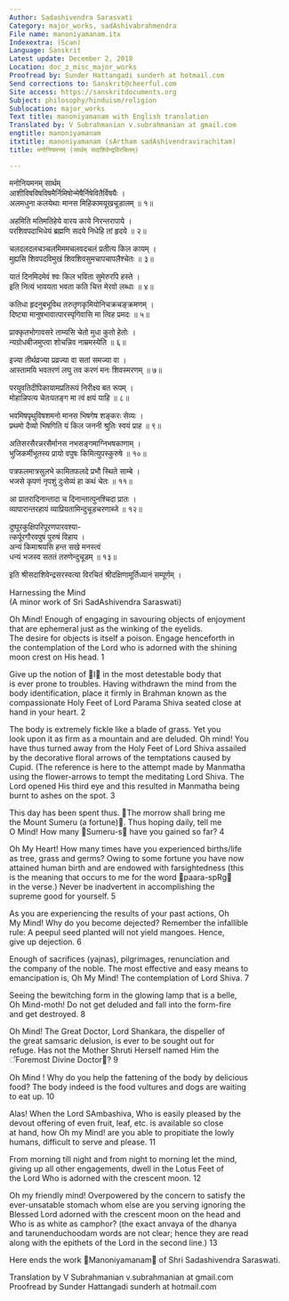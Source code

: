 ```yaml
---
Author: Sadashivendra Sarasvati
Category: major_works, sadAshivabrahmendra
File name: manoniyamanam.itx
Indexextra: (Scan)
Language: Sanskrit
Latest update: December 2, 2018
Location: doc_z_misc_major_works
Proofread by: Sunder Hattangadi sunderh at hotmail.com
Send corrections to: Sanskrit@cheerful.com
Site access: https://sanskritdocuments.org
Subject: philosophy/hinduism/religion
Sublocation: major_works
Text title: manoniyamanam with English translation
Translated by: V Subrahmanian v.subrahmanian at gmail.com
engtitle: manoniyamanam
itxtitle: manoniyamanam (sArtham sadAshivendravirachitam)
title: मनोनियमनम् (सार्थम् सदाशिवेन्द्रविरचितम्)

---
```

  
 मनोनियमनम् सार्थम्   
आशीविषविषविषमैर्निमिषोन्मेषैर्निषेवितैर्विषयैः ।  
अलमधुना कलयेथाः मानस मिहिकामयूखचूडालम् ॥ १॥  
  
अहमिति मतिमतिहेये वारय काये निरन्तरापाये ।  
परशिवपदाभिधेयं ब्रह्मणि सदये निधेहि तां हृदये ॥ २॥  
  
चलदलदलचञ्चलमिममचलवदचलं प्रतीत्य किल कायम् ।  
मुह्यसि शिवपदविमुखं शिवशिवसुमचापचापलैश्चेतः ॥ ३॥  
  
यातं दिनमिदमेवं श्वः किल भविता सुमेरुरपि हस्ते ।  
इति नित्यं भावयता भवता कति चित्त मेरवो लब्धाः ॥ ४॥  
  
कतिधा हृदनुबभूविथ तरुतृणकृमियोनिचक्रचङ्क्रमणम् ।  
दिष्ट्या मानुषभावात्पारस्पृगिवासि मा त्विह प्रमदः ॥ ५॥  
  
प्राक्कृतभोगावसरे ताम्यसि चेतो मुधा कुतो हेतोः ।  
न्यग्रोधबीजमुप्त्वा शोचन्निव नाम्रमस्येति ॥ ६॥  
  
इज्या तीर्थव्रज्या प्रव्रज्या वा सतां समज्या वा ।  
आस्तामयि भवतरणं लघु तव करणं मनः शिवस्मरणम् ॥ ७॥  
  
परयुवतिदीपिकायामप्रतिरूपं निरीक्ष्य बत रूपम् ।  
मोहान्निपत्य चेतःपतङ्ग मा त्वं क्षयं याहि ॥ ८॥  
  
भवमिषपृथुविषशमनो मानस भिषगेष शङ्करः सेव्यः ।  
प्रथमो दैव्यो भिषगिति यं किल जननी श्रुतिः स्वयं प्राह ॥ ९॥  
  
अतिसरसैरन्नरसैर्मानस नभसङ्गमाग्निभषकाणाम् ।  
भुजिकर्मीभूतस्य प्रायो वपुषः किमित्युपस्कुरुषे ॥ १०॥  
  
पत्रफलमात्रसुलभे कामितफलदे प्रभौ स्थिते साम्बे ।  
भजसे कृपणं नृपशुं दुःसेव्यं हा कथं चेतः ॥ ११॥  
  
आ प्रातरादिनान्तादा च दिनान्तात्पुनश्चिदा प्रातः ।  
व्यापारान्तरहायं व्याप्रियतामिन्दुचूडचरणाब्जे ॥ १२॥  
  
दुष्पूरकुक्षिपरिपूरणपारवश्या-  
त्कर्पूरगौरवपुषं पुरुषं विहाय ।  
अन्यं किमाश्रयसि हन्त सखे मनस्त्वं  
धन्यं भजस्व सततं तरुणेन्दुचूडम् ॥ १३॥  
  
इति श्रीसदाशिवेन्द्रसरस्वत्या विरचितं श्रीदक्षिणामूर्तिध्यानं सम्पूर्णम् ।  
  
Harnessing the Mind  
(A minor work of Sri SadAshivendra Saraswati)  
  
Oh Mind! Enough of engaging in savouring  objects of enjoyment  
that are ephemeral just as the winking of the eyelids.  
The desire for objects is itself a poison. Engage henceforth in  
the contemplation of the Lord who is adorned with the shining  
moon crest on His head. 1  
  
Give up the notion of ᳚I᳚ in the most detestable body that  
is ever prone to troubles.  Having withdrawn the mind from the  
body identification, place it firmly in Brahman known as the  
compassionate Holy Feet of Lord Parama Shiva seated close at  
hand in your heart. 2  
  
The body is extremely fickle like a blade of grass.  Yet you  
look upon it as firm as a mountain and are deluded. Oh mind! You  
have thus turned away from the Holy Feet of Lord Shiva assailed  
by the decorative floral arrows of the temptations caused by  
Cupid. (The reference is here to the attempt made by Manmatha  
using the flower-arrows to tempt the meditating Lord Shiva. The  
Lord opened His third eye and this resulted in Manmatha being  
burnt to ashes on the spot. 3  
  
This day has been spent thus. ᳚The morrow shall bring me  
the Mount Sumeru (a fortune)᳚. Thus hoping daily, tell me  
O Mind! How many ᳚Sumeru-s᳚ have you gained so far? 4  
  
Oh My Heart! How many times have you experienced births/life  
as tree, grass and germs? Owing to some fortune you have now  
attained human birth and are endowed with farsightedness (this  
is the meaning that occurs to me for the word ᳚paara-spRg᳚  
in the verse.) Never be inadvertent in accomplishing the  
supreme good for yourself. 5  
  
As you are experiencing the results of your past actions, Oh  
My Mind! Why do you become dejected? Remember the infallible  
rule: A peepul seed planted will not yield mangoes.  Hence,  
give up dejection. 6  
  
Enough of sacrifices (yajnas), pilgrimages, renunciation and  
the company of the noble.  The most effective and easy means to  
emancipation is, Oh My Mind! The contemplation of Lord Shiva.  7  
  
Seeing the bewitching form in the glowing lamp that is a belle,  
Oh Mind-moth! Do not get deluded and fall into the form-fire  
and get destroyed. 8  
  
Oh Mind! The Great Doctor, Lord Shankara, the dispeller of  
the great samsaric delusion,  is ever to be sought out for  
refuge. Has not the Mother Shruti Herself named Him the  
᳚Foremost Divine Doctor᳚? 9  
  
Oh Mind ! Why do you help the fattening of the body by delicious  
food? The body indeed is the food vultures and dogs are waiting  
to eat up.  10  
  
Alas! When the Lord SAmbashiva, Who is easily pleased by the  
devout offering of even fruit, leaf, etc. is available so close  
at hand, how Oh my Mind! are you able to propitiate the lowly  
humans, difficult  to serve and please.  11  
  
From morning till night and from night to morning let the mind,  
giving up all other engagements, dwell in the Lotus Feet of  
the Lord Who is adorned with the crescent moon. 12  
  
Oh my friendly mind! Overpowered by the concern to satisfy the  
ever-unsatable stomach whom else are you serving ignoring the  
Blessed Lord adorned with the crescent moon on the head and  
Who is as white as camphor?   (the exact anvaya of the dhanya  
and tarunenduchoodam words are not clear; hence they are read  
along with the epithets of the Lord in the second line.) 13  
  
Here ends the work ᳚Manoniyamanam᳚ of Shri Sadashivendra Saraswati.      
  
Translation by V Subrahmanian v.subrahmanian at gmail.com  
Proofread by Sunder Hattangadi sunderh at hotmail.com  
  

